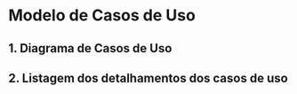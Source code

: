 # Modelo de Casos de Uso

## 1. Diagrama de Casos de Uso



## 2. Listagem dos detalhamentos dos casos de uso

